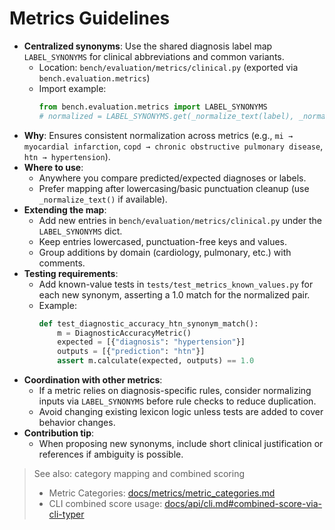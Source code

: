 # Metrics Guidelines

- **Centralized synonyms**: Use the shared diagnosis label map `LABEL_SYNONYMS` for clinical abbreviations and common variants.
  - Location: `bench/evaluation/metrics/clinical.py` (exported via `bench.evaluation.metrics`)
  - Import example:
    ```python
    from bench.evaluation.metrics import LABEL_SYNONYMS
    # normalized = LABEL_SYNONYMS.get(_normalize_text(label), _normalize_text(label))
    ```
- **Why**: Ensures consistent normalization across metrics (e.g., `mi → myocardial infarction`, `copd → chronic obstructive pulmonary disease`, `htn → hypertension`).
- **Where to use**:
  - Anywhere you compare predicted/expected diagnoses or labels.
  - Prefer mapping after lowercasing/basic punctuation cleanup (use `_normalize_text()` if available).
- **Extending the map**:
  - Add new entries in `bench/evaluation/metrics/clinical.py` under the `LABEL_SYNONYMS` dict.
  - Keep entries lowercased, punctuation-free keys and values.
  - Group additions by domain (cardiology, pulmonary, etc.) with comments.
- **Testing requirements**:
  - Add known-value tests in `tests/test_metrics_known_values.py` for each new synonym, asserting a 1.0 match for the normalized pair.
  - Example:
    ```python
    def test_diagnostic_accuracy_htn_synonym_match():
        m = DiagnosticAccuracyMetric()
        expected = [{"diagnosis": "hypertension"}]
        outputs = [{"prediction": "htn"}]
        assert m.calculate(expected, outputs) == 1.0
    ```
- **Coordination with other metrics**:
  - If a metric relies on diagnosis-specific rules, consider normalizing inputs via `LABEL_SYNONYMS` before rule checks to reduce duplication.
  - Avoid changing existing lexicon logic unless tests are added to cover behavior changes.
- **Contribution tip**:
  - When proposing new synonyms, include short clinical justification or references if ambiguity is possible.

> See also: category mapping and combined scoring
>
> - Metric Categories: [docs/metrics/metric_categories.md](metrics/metric_categories.md)
> - CLI combined score usage: [docs/api/cli.md#combined-score-via-cli-typer](api/cli.md#combined-score-via-cli-typer)

